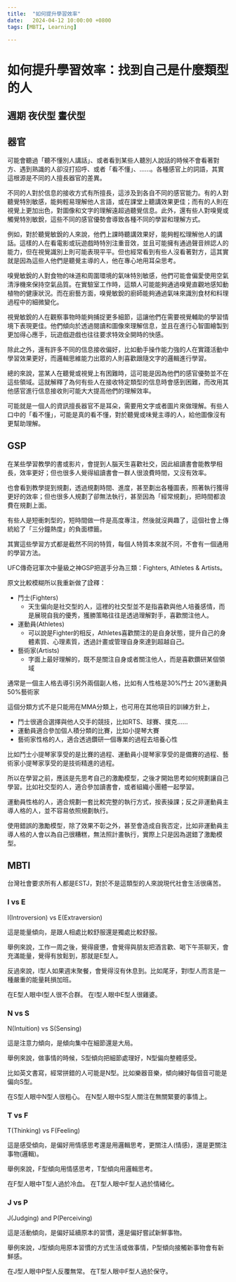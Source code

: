 ```yaml
---
title:  "如何提升學習效率"
date:   2024-04-12 10:00:00 +0800
tags: [MBTI, Learning]

---
```


# 如何提升學習效率：找到自己是什麼類型的人

## 週期 夜伏型 晝伏型

## 器官
可能會聽過「聽不懂別人講話」、或者看到某些人聽別人說話的時候不會看著對方、遇到熟識的人卻沒打招呼、或者「看不懂」、......。各種感官上的詞語，其實這根源是不同的人擅長器官的差異。

不同的人對於信息的接收方式有所擅長，這涉及到各自不同的感官能力。有的人對聽覺特別敏感，能夠輕易理解他人言語，或在課堂上聽講效果更佳；而有的人則在視覺上更加出色，對圖像和文字的理解遠超過聽覺信息。此外，還有些人對嗅覺或觸覺特別敏銳，這些不同的感官優勢會導致各種不同的學習和理解方式。

例如，對於聽覺敏銳的人來說，他們上課時聽講效果好，能夠輕松理解他人的講話。這樣的人在看電影或玩遊戲時特別注重音效，並且可能擁有通過聲音辨認人的能力，但在視覺識別上則可能表現平平。但也經常看到有些人沒看著對方，這其實就是因為這些人他們是聽覺主導的人，他在專心地用耳朵思考。

嗅覺敏銳的人對食物的味道和周圍環境的氣味特別敏感，他們可能會偏愛使用空氣清淨機來保持空氣品質。在實驗室工作時，這類人可能能夠通過嗅覺直觀地感知動植物的健康狀況。而在廚藝方面，嗅覺敏銳的廚師能夠通過氣味來識別食材和料理過程中的細微變化。

視覺敏銳的人在觀察事物時能夠捕捉更多細節，這讓他們在需要視覺輔助的學習情境下表現更佳。他們傾向於透過閱讀和圖像來理解信息，並且在進行心智圖繪製到更加得心應手，玩遊戲遊戲也往往要求特效全開時的快感。

除此之外，還有許多不同的信息接收偏好，比如動手操作能力強的人在實踐活動中學習效果更好，而邏輯思維能力出眾的人則喜歡跟隨文字的邏輯進行學習。

總的來說，當某人在聽覺或視覺上有困難時，這可能是因為他們的感官優勢並不在這些領域。這就解釋了為何有些人在接收特定類型的信息時會感到困難，而改用其他感官進行信息接收則可能大大提高他們的理解效率。

可能就是一個人的資訊擅長器官不是耳朵，需要用文字或者圖片來做理解。有些人口中的「看不懂」，可能是真的看不懂，對於聽覺或味覺主導的人，給他圖像沒有更幫助理解。

## GSP
在某些學習教學的書或影片，會提到人腦天生喜歡社交，因此組讀書會能教學相長，效率更好；但也很多人覺得組讀書會一群人很浪費時間，又沒有效率。

也會看到教學提到規劃，透過規劃時間、進度，甚至劃出各種圖表，照著執行獲得更好的效率；但也很多人規劃了卻無法執行，甚至因為「經常規劃」，把時間都浪費在規劃上面。

有些人是短衝刺型的，短時間做一件是高度專注，然後就沒興趣了，這個社會上傳統給了「三分鐘熱度」的負面標籤。

其實這些學習方式都是截然不同的特質，每個人特質本來就不同，不會有一個通用的學習方法。

UFC傳奇冠軍次中量級之神GSP把選手分為三類：Fighters, Athletes & Artists。

原文比較模糊所以我重新做了詮釋：

* 鬥士(Fighters)
  * 天生偏向是社交型的人，這裡的社交型並不是指喜歡與他人培養感情，而是展現自我的優秀，獲勝策略往往是透過理解對手，喜歡關注他人。
* 運動員(Athletes)
  * 可以說是Fighter的相反，Athletes喜歡關注的是自身狀態，提升自己的身體素質、心理素質，透過計畫或管理自身來達到超越自己。
* 藝術家(Artists)
  * 字面上最好理解的，既不是關注自身或者關注他人，而是喜歡鑽研某個領域

通常是一個主人格去導引另外兩個副人格，比如有人性格是30%鬥士 20%運動員 50%藝術家 

這個分類方式不是只能用在MMA分類上，也可用在其他項目的訓練方針上，

* 鬥士很適合選擇與他人交手的競技，比如RTS、球賽、撲克......
* 運動員適合參加個人積分類的比賽，比如小提琴大賽
* 藝術家性格的人，適合透過鑽研一個專業的過程去培養心性

比如鬥士小提琴家享受的是比賽的過程、運動員小提琴家享受的是備賽的過程、藝術家小提琴家享受的是技術精進的過程。

所以在學習之前，應該是先思考自己的激勵模型，之後才開始思考如何規劃讓自己學習。比如社交型的人，適合參加讀書會，或者組織小團體一起學習。  

運動員性格的人，適合規劃一套比較完整的執行方式，按表操課；反之非運動員主導人格的人，並不容易依照規劃執行。

使用錯誤的激勵模型，除了效果不彰之外，甚至會造成自我否定，比如非運動員主導人格的人會以為自己很糟糕，無法照計畫執行，實際上只是因為選錯了激勵模型。


## MBTI

台灣社會要求所有人都是ESTJ，對於不是這類型的人來說現代社會生活很痛苦。

### I vs E
I(Introversion) vs E(Extraversion)

這是能量傾向，是跟人相處比較舒服還是獨處比較舒服。

舉例來說，工作一周之後，覺得疲憊，會覺得與朋友把酒言歡、喝下午茶聊天，會充滿能量，覺得有放鬆到，那就是E型人。

反過來說，I型人如果週末聚餐，會覺得沒有休息到。比如尾牙，對I型人而言是一種嚴重的能量耗損加班。

在E型人眼中I型人很不合群。
在I型人眼中E型人很雞婆。

### N vs S
N(Intuition) vs S(Sensing)

這是注意力傾向，是傾向集中在細節還是大局。

舉例來說，做事情的時候，S型傾向把細節處理好，N型偏向整體感受。

比如英文書寫，經常拼錯的人可能是N型。比如樂器音樂，傾向練好每個音可能是偏向S型。

在S型人眼中N型人很粗心。
在N型人眼中S型人關注在無關緊要的事情上。

### T vs F

T(Thinking) vs F(Feeling)

這是感受傾向，是偏好用情感思考還是用邏輯思考，更關注人(情感)，還是更關注事物(邏輯)。

舉例來說，F型傾向用情感思考，T型傾向用邏輯思考。

在F型人眼中T型人過於冷血。
在T型人眼中F型人過於情緒化。

### J vs P

J(Judging) and P(Perceiving)

這是活動傾向，是偏好延續原本的習慣，還是偏好嘗試新鮮事物。

舉例來說，J型傾向用原本習慣的方式生活或做事情，P型傾向接觸新事物會有新鮮感。

在J型人眼中P型人反覆無常。
在T型人眼中F型人過於保守。